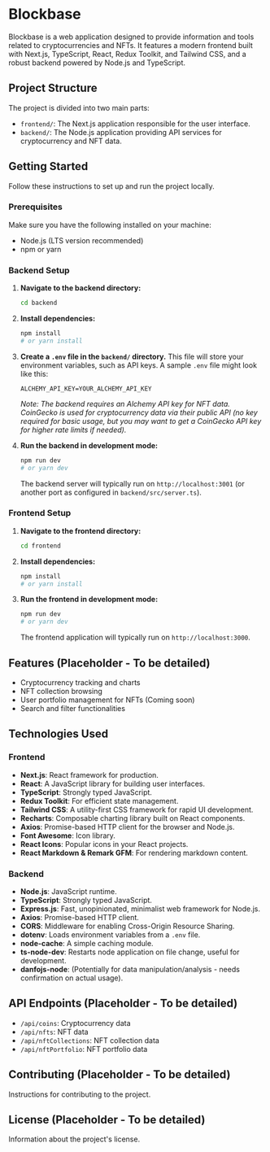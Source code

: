 # Blockbase

Blockbase is a web application designed to provide information and tools related to cryptocurrencies and NFTs. It features a modern frontend built with Next.js, TypeScript, React, Redux Toolkit, and Tailwind CSS, and a robust backend powered by Node.js and TypeScript.

## Project Structure

The project is divided into two main parts:

-   `frontend/`: The Next.js application responsible for the user interface.
-   `backend/`: The Node.js application providing API services for cryptocurrency and NFT data.

## Getting Started

Follow these instructions to set up and run the project locally.

### Prerequisites

Make sure you have the following installed on your machine:

-   Node.js (LTS version recommended)
-   npm or yarn

### Backend Setup

1.  **Navigate to the backend directory:**
    ```bash
    cd backend
    ```

2.  **Install dependencies:**
    ```bash
    npm install
    # or yarn install
    ```

3.  **Create a `.env` file in the `backend/` directory.** This file will store your environment variables, such as API keys. A sample `.env` file might look like this:
    ```
    ALCHEMY_API_KEY=YOUR_ALCHEMY_API_KEY
    ```
    _Note: The backend requires an Alchemy API key for NFT data. CoinGecko is used for cryptocurrency data via their public API (no key required for basic usage, but you may want to get a CoinGecko API key for higher rate limits if needed)._

4.  **Run the backend in development mode:**
    ```bash
    npm run dev
    # or yarn dev
    ```
    The backend server will typically run on `http://localhost:3001` (or another port as configured in `backend/src/server.ts`).

### Frontend Setup

1.  **Navigate to the frontend directory:**
    ```bash
    cd frontend
    ```

2.  **Install dependencies:**
    ```bash
    npm install
    # or yarn install
    ```

3.  **Run the frontend in development mode:**
    ```bash
    npm run dev
    # or yarn dev
    ```
    The frontend application will typically run on `http://localhost:3000`.

## Features (Placeholder - To be detailed)

-   Cryptocurrency tracking and charts
-   NFT collection browsing
-   User portfolio management for NFTs (Coming soon)
-   Search and filter functionalities

## Technologies Used

### Frontend

-   **Next.js**: React framework for production.
-   **React**: A JavaScript library for building user interfaces.
-   **TypeScript**: Strongly typed JavaScript.
-   **Redux Toolkit**: For efficient state management.
-   **Tailwind CSS**: A utility-first CSS framework for rapid UI development.
-   **Recharts**: Composable charting library built on React components.
-   **Axios**: Promise-based HTTP client for the browser and Node.js.
-   **Font Awesome**: Icon library.
-   **React Icons**: Popular icons in your React projects.
-   **React Markdown & Remark GFM**: For rendering markdown content.

### Backend

-   **Node.js**: JavaScript runtime.
-   **TypeScript**: Strongly typed JavaScript.
-   **Express.js**: Fast, unopinionated, minimalist web framework for Node.js.
-   **Axios**: Promise-based HTTP client.
-   **CORS**: Middleware for enabling Cross-Origin Resource Sharing.
-   **dotenv**: Loads environment variables from a `.env` file.
-   **node-cache**: A simple caching module.
-   **ts-node-dev**: Restarts node application on file change, useful for development.
-   **danfojs-node**: (Potentially for data manipulation/analysis - needs confirmation on actual usage).

## API Endpoints (Placeholder - To be detailed)

-   `/api/coins`: Cryptocurrency data
-   `/api/nfts`: NFT data
-   `/api/nftCollections`: NFT collection data
-   `/api/nftPortfolio`: NFT portfolio data

## Contributing (Placeholder - To be detailed)

Instructions for contributing to the project.

## License (Placeholder - To be detailed)

Information about the project's license.
